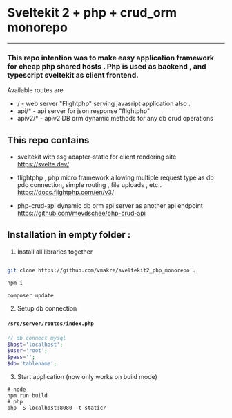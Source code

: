 # Sveltekit 2  +  php  + crud_orm  monorepo
---
### This repo intention was to make easy application framework for cheap php shared hosts . Php is used as backend , and typescript sveltekit as client frontend. 

Available routes are 
- / - web server "Flightphp" serving javasript application also .
- api/*  - api server for json response "flightphp"
- apiv2/* - apiv2  DB orm dynamic methods for any db crud operations 

## This repo contains
- sveltekit with ssg  adapter-static for  client rendering site
 https://svelte.dev/

- flightphp  , php micro framework allowing multiple request type as db pdo connection,
simple routing , file uploads , etc..
https://docs.flightphp.com/en/v3/

- php-crud-api   dynamic db orm api server as another api endpoint
https://github.com/mevdschee/php-crud-api


## Installation in empty folder :
1. Install all libraries together
``` bash

git clone https://github.com/vmakre/sveltekit2_php_monorepo .

npm i

composer update

```

2. Setup db connection
#### **`/src/server/routes/index.php`**
``` php
// db connect mysql
$host='localhost';
$user='root';
$pass='';
$db='tablename';

```

3. Start application (now only  works on build mode)
```
# node
npm run build
# php
php -S localhost:8080 -t static/

```

 



